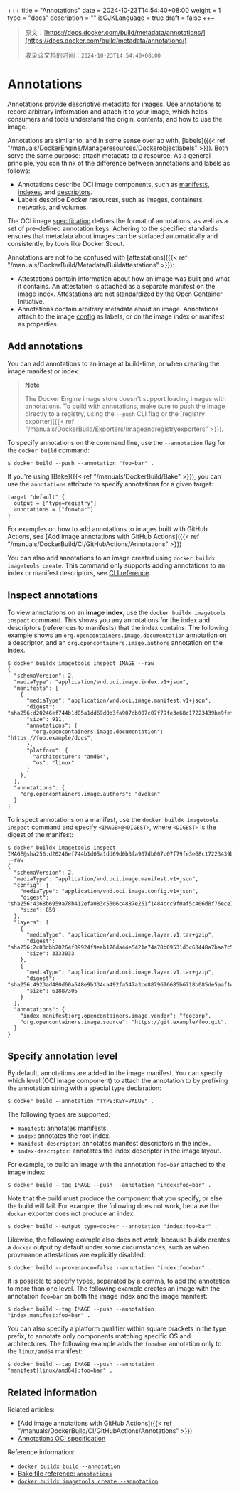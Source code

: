 +++
title = "Annotations"
date = 2024-10-23T14:54:40+08:00
weight = 1
type = "docs"
description = ""
isCJKLanguage = true
draft = false
+++

> 原文：[https://docs.docker.com/build/metadata/annotations/](https://docs.docker.com/build/metadata/annotations/)
>
> 收录该文档的时间：`2024-10-23T14:54:40+08:00`

# Annotations

Annotations provide descriptive metadata for images. Use annotations to record arbitrary information and attach it to your image, which helps consumers and tools understand the origin, contents, and how to use the image.

Annotations are similar to, and in some sense overlap with, [labels]({{< ref "/manuals/DockerEngine/Manageresources/Dockerobjectlabels" >}}). Both serve the same purpose: attach metadata to a resource. As a general principle, you can think of the difference between annotations and labels as follows:

- Annotations describe OCI image components, such as [manifests](https://github.com/opencontainers/image-spec/blob/main/manifest.md), [indexes](https://github.com/opencontainers/image-spec/blob/main/image-index.md), and [descriptors](https://github.com/opencontainers/image-spec/blob/main/descriptor.md).
- Labels describe Docker resources, such as images, containers, networks, and volumes.

The OCI image [specification](https://github.com/opencontainers/image-spec/blob/main/annotations.md) defines the format of annotations, as well as a set of pre-defined annotation keys. Adhering to the specified standards ensures that metadata about images can be surfaced automatically and consistently, by tools like Docker Scout.

Annotations are not to be confused with [attestations]({{< ref "/manuals/DockerBuild/Metadata/Buildattestations" >}}):

- Attestations contain information about how an image was built and what it contains. An attestation is attached as a separate manifest on the image index. Attestations are not standardized by the Open Container Initiative.
- Annotations contain arbitrary metadata about an image. Annotations attach to the image [config](https://github.com/opencontainers/image-spec/blob/main/config.md) as labels, or on the image index or manifest as properties.

## Add annotations

You can add annotations to an image at build-time, or when creating the image manifest or index.

> **Note**
>
> 
>
> The Docker Engine image store doesn't support loading images with annotations. To build with annotations, make sure to push the image directly to a registry, using the `--push` CLI flag or the [registry exporter]({{< ref "/manuals/DockerBuild/Exporters/Imageandregistryexporters" >}}).

To specify annotations on the command line, use the `--annotation` flag for the `docker build` command:



```console
$ docker build --push --annotation "foo=bar" .
```

If you're using [Bake]({{< ref "/manuals/DockerBuild/Bake" >}}), you can use the `annotations` attribute to specify annotations for a given target:



```hcl
target "default" {
  output = ["type=registry"]
  annotations = ["foo=bar"]
}
```

For examples on how to add annotations to images built with GitHub Actions, see [Add image annotations with GitHub Actions]({{< ref "/manuals/DockerBuild/CI/GitHubActions/Annotations" >}})

You can also add annotations to an image created using `docker buildx imagetools create`. This command only supports adding annotations to an index or manifest descriptors, see [CLI reference](https://docs.docker.com/reference/cli/docker/buildx/imagetools/create/#annotations).

## Inspect annotations

To view annotations on an **image index**, use the `docker buildx imagetools inspect` command. This shows you any annotations for the index and descriptors (references to manifests) that the index contains. The following example shows an `org.opencontainers.image.documentation` annotation on a descriptor, and an `org.opencontainers.image.authors` annotation on the index.



```console
$ docker buildx imagetools inspect IMAGE --raw
{
  "schemaVersion": 2,
  "mediaType": "application/vnd.oci.image.index.v1+json",
  "manifests": [
    {
      "mediaType": "application/vnd.oci.image.manifest.v1+json",
      "digest": "sha256:d20246ef744b1d05a1dd69d0b3fa907db007c07f79fe3e68c17223439be9fefb",
      "size": 911,
      "annotations": {
        "org.opencontainers.image.documentation": "https://foo.example/docs",
      },
      "platform": {
        "architecture": "amd64",
        "os": "linux"
      }
    },
  ],
  "annotations": {
    "org.opencontainers.image.authors": "dvdksn"
  }
}
```

To inspect annotations on a manifest, use the `docker buildx imagetools inspect` command and specify `<IMAGE>@<DIGEST>`, where `<DIGEST>` is the digest of the manifest:



```console
$ docker buildx imagetools inspect IMAGE@sha256:d20246ef744b1d05a1dd69d0b3fa907db007c07f79fe3e68c17223439be9fefb --raw
{
  "schemaVersion": 2,
  "mediaType": "application/vnd.oci.image.manifest.v1+json",
  "config": {
    "mediaType": "application/vnd.oci.image.config.v1+json",
    "digest": "sha256:4368b6959a78b412efa083c5506c4887e251f1484ccc9f0af5c406d8f76ece1d",
    "size": 850
  },
  "layers": [
    {
      "mediaType": "application/vnd.oci.image.layer.v1.tar+gzip",
      "digest": "sha256:2c03dbb20264f09924f9eab176da44e5421e74a78b09531d3c63448a7baa7c59",
      "size": 3333033
    },
    {
      "mediaType": "application/vnd.oci.image.layer.v1.tar+gzip",
      "digest": "sha256:4923ad480d60a548e9b334ca492fa547a3ce8879676685b6718b085de5aaf142",
      "size": 61887305
    }
  ],
  "annotations": {
    "index,manifest:org.opencontainers.image.vendor": "foocorp",
    "org.opencontainers.image.source": "https://git.example/foo.git",
  }
}
```

## Specify annotation level

By default, annotations are added to the image manifest. You can specify which level (OCI image component) to attach the annotation to by prefixing the annotation string with a special type declaration:



```console
$ docker build --annotation "TYPE:KEY=VALUE" .
```

The following types are supported:

- `manifest`: annotates manifests.
- `index`: annotates the root index.
- `manifest-descriptor`: annotates manifest descriptors in the index.
- `index-descriptor`: annotates the index descriptor in the image layout.

For example, to build an image with the annotation `foo=bar` attached to the image index:



```console
$ docker build --tag IMAGE --push --annotation "index:foo=bar" .
```

Note that the build must produce the component that you specify, or else the build will fail. For example, the following does not work, because the `docker` exporter does not produce an index:



```console
$ docker build --output type=docker --annotation "index:foo=bar" .
```

Likewise, the following example also does not work, because buildx creates a `docker` output by default under some circumstances, such as when provenance attestations are explicitly disabled:



```console
$ docker build --provenance=false --annotation "index:foo=bar" .
```

It is possible to specify types, separated by a comma, to add the annotation to more than one level. The following example creates an image with the annotation `foo=bar` on both the image index and the image manifest:



```console
$ docker build --tag IMAGE --push --annotation "index,manifest:foo=bar" .
```

You can also specify a platform qualifier within square brackets in the type prefix, to annotate only components matching specific OS and architectures. The following example adds the `foo=bar` annotation only to the `linux/amd64` manifest:



```console
$ docker build --tag IMAGE --push --annotation "manifest[linux/amd64]:foo=bar" .
```

## Related information

Related articles:

- [Add image annotations with GitHub Actions]({{< ref "/manuals/DockerBuild/CI/GitHubActions/Annotations" >}})
- [Annotations OCI specification](https://github.com/opencontainers/image-spec/blob/main/annotations.md)

Reference information:

- [`docker buildx build --annotation`](https://docs.docker.com/reference/cli/docker/buildx/build/#annotation)
- [Bake file reference: `annotations`](https://docs.docker.com/build/bake/reference/#targetannotations)
- [`docker buildx imagetools create --annotation`](https://docs.docker.com/reference/cli/docker/buildx/imagetools/create/#annotation)
